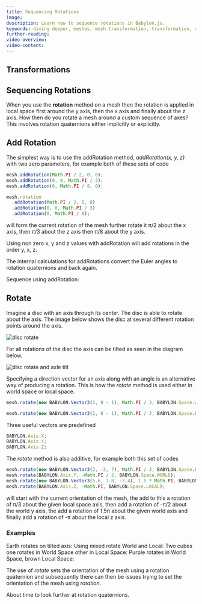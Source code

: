 ```yaml
---
title: Sequencing Rotations
image:
description: Learn how to sequence rotations in Babylon.js.
keywords: diving deeper, meshes, mesh transformation, transformation, sequence rotations
further-reading:
video-overview:
video-content:
---
```


## Transformations

## Sequencing Rotations

When you use the **rotation** method on a mesh then the rotation is applied in local space first around the y axis, then the x axis and finally about the z axis. How then do you rotate a mesh around a custom sequence of axes? This involves rotation quaternions either implicitly or explicitly.

## Add Rotation

The simplest way is to use the addRotation method, _addRotation(x, y, z)_ with two zero parameters, for example both of these sets of code

```javascript
mesh.addRotation(Math.PI / 2, 0, 0);
mesh.addRotation(0, 0, Math.PI / 3);
mesh.addRotation(0, Math.PI / 8, 0);
```

```javascript
mesh.rotation
  .addRotation(Math.PI / 2, 0, 0)
  .addRotation(0, 0, Math.PI / 3)
  .addRotation(0, Math.PI / 8);
```

will form the current rotation of the mesh further rotate it &pi;/2 about the x axis, then &pi;/3 about the z axis then &pi;/8 about the y axis.

Using non zero x, y and z values with addRotation will add rotations in the order y, x, z.

The internal calculations for addRotations convert the Euler angles to rotation quaternions and back again.

Sequence using addRotation: <Playground id="#HPKH80" title="Sequence Rotations Using addRotation" description="Simple example of sequencing rotations with addRotation."/>

## Rotate

Imagine a disc with an axis through its center. The disc is able to rotate about the axis. The image below shows the disc at several different rotation points around the axis.

![disc rotate](/img/how_to/Mesh/quat1.jpg)

For all rotations of the disc the axis can be tilted as seen in the diagram below.

![disc rotate and axle tilt](/img/how_to/Mesh/quat2.jpg)

Specifying a direction vector for an axis along with an angle is an alternative way of producing a rotation. This is how the _rotate_ method is used either in world space or local space.

```javascript
mesh.rotate(new BABYLON.Vector3(1, 0 - 1), Math.PI / 3, BABYLON.Space.WORLD);
```

```javascript
mesh.rotate(new BABYLON.Vector3(1, 0 - 1), Math.PI / 3, BABYLON.Space.LOCAL);
```

Three useful vectors are predefined

```javascript
BABYLON.Axis.X;
BABYLON.Axis.Y;
BABYLON.Axis.Z;
```

The _rotate_ method is also additive, for example both this set of codes

```javascript
mesh.rotate(new BABYLON.Vector3(2, -3, 7), Math.PI / 3, BABYLON.Space.LOCAL);
mesh.rotate(BABYLON.Axis.Y, -Math.PI / 2, BABYLON.Space.WORLD);
mesh.rotate(new BABYLON.Vector3(5.6, 7.8, -3.4), 1.5 * Math.PI, BABYLON.Space.WORLD);
mesh.rotate(BABYLON.Axis.Z, -Math.PI, BABYLON.Space.LOCAL);
```

will start with the current orientation of the mesh, the add to this a rotation of &pi;/3 about the given local space axis, then add a rotation of -&pi;/2 about the world y axis, the add a rotation of 1.5&pi; about the given world axis and finally add a rotation of -&pi; about the local z axis.

### Examples

Earth rotates on tilted axis: <Playground id="#TLIAXS#" title="Earth Rotating On A Tilted Axis" description="Simple example of the earth rotating on a tilted axis."/>
Using mixed rotate World and Local: <Playground id="#Z3W74Y#1" title="Using Mixed Rotate World and Local" description="Simple example using mixed rotate World and Local."/>
Two cubes one rotates in World Space other in Local Space: <Playground id="#66EBY3#3" title="2 Cubes Rotating in World and Local Space" description="Simple example of 2 cubes rotating in world and local space."/>
Purple rotates in World Space, brown Local Space: <Playground id="#LLNE9E#72" title="Purple and Brown rotation in World and Local Space" description="Simple example of 2 colored objects rotating in world and local space."/>

The use of _rotate_ sets the orientation of the mesh using a rotation quaternion and subsequently there can then be issues trying to set the orientation of the mesh using _rotation_.

About time to look further at rotation quaternions.

